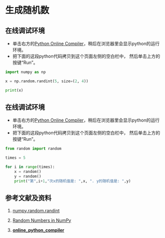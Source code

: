 ﻿# 生成随机数

## 在线调试环境

- 单击右方的[Python Online Compiler](https://trinket.io/python3/a5bd54189b)，稍后在浏览器里会显示python的运行环境。
- 把下面的这段python代码拷贝到这个页面左侧的空白栏中， 然后单击上方的按键“Run”。

```python
import numpy as np

x = np.random.randint(5, size=(2, 4))

print(x)
```

## 在线调试环境

- 单击右方的[Python Online Compiler](https://trinket.io/python3/a5bd54189b)，稍后在浏览器里会显示python的运行环境。
- 把下面的这段python代码拷贝到这个页面左侧的空白栏中， 然后单击上方的按键“Run”。

```python
from random import random

times = 5

for i in range(times):
    x = random()
    y = random()
    print("第",i+1,"次x的随机值是: ",x, ". y的随机值是: ",y)
```

## 参考文献及资料

1. [numpy.random.randint](https://docs.scipy.org/doc/numpy-1.14.0/reference/generated/numpy.random.randint.html#numpy.random.randint)

2. [Random Numbers in NumPy](https://www.w3schools.com/python/numpy_random.asp)

3. [**online_python_compiler**](https://www.onlinegdb.com/online_python_compiler)


